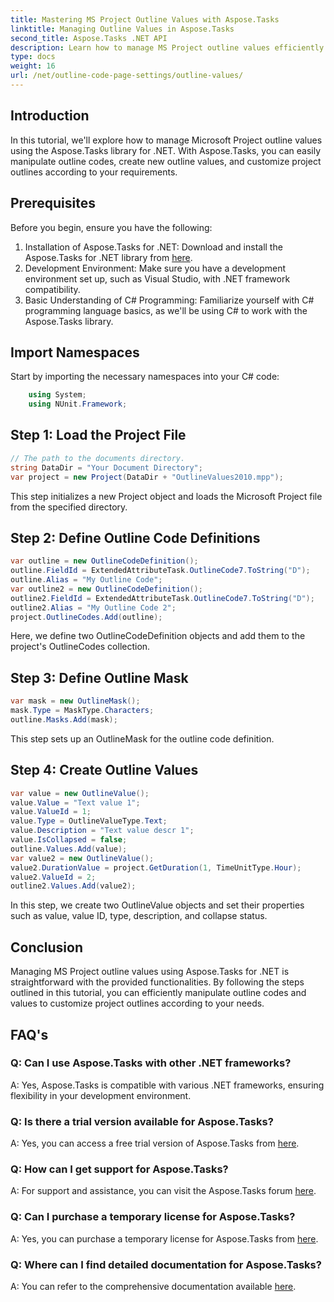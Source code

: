 ```yaml
---
title: Mastering MS Project Outline Values with Aspose.Tasks
linktitle: Managing Outline Values in Aspose.Tasks
second_title: Aspose.Tasks .NET API
description: Learn how to manage MS Project outline values efficiently using Aspose.Tasks for .NET. Customize project outlines with ease.
type: docs
weight: 16
url: /net/outline-code-page-settings/outline-values/
---
```

## Introduction
In this tutorial, we'll explore how to manage Microsoft Project outline values using the Aspose.Tasks library for .NET. With Aspose.Tasks, you can easily manipulate outline codes, create new outline values, and customize project outlines according to your requirements.
## Prerequisites
Before you begin, ensure you have the following:
1. Installation of Aspose.Tasks for .NET: Download and install the Aspose.Tasks for .NET library from [here](https://releases.aspose.com/tasks/net/).
2. Development Environment: Make sure you have a development environment set up, such as Visual Studio, with .NET framework compatibility.
3. Basic Understanding of C# Programming: Familiarize yourself with C# programming language basics, as we'll be using C# to work with the Aspose.Tasks library.

## Import Namespaces
Start by importing the necessary namespaces into your C# code:
```csharp
    using System;
    using NUnit.Framework;
```
## Step 1: Load the Project File
```csharp
// The path to the documents directory.
string DataDir = "Your Document Directory";
var project = new Project(DataDir + "OutlineValues2010.mpp");
```
This step initializes a new Project object and loads the Microsoft Project file from the specified directory.
## Step 2: Define Outline Code Definitions
```csharp
var outline = new OutlineCodeDefinition();
outline.FieldId = ExtendedAttributeTask.OutlineCode7.ToString("D");
outline.Alias = "My Outline Code";
var outline2 = new OutlineCodeDefinition();
outline2.FieldId = ExtendedAttributeTask.OutlineCode7.ToString("D");
outline2.Alias = "My Outline Code 2";
project.OutlineCodes.Add(outline);
```
Here, we define two OutlineCodeDefinition objects and add them to the project's OutlineCodes collection.
## Step 3: Define Outline Mask
```csharp
var mask = new OutlineMask();
mask.Type = MaskType.Characters;
outline.Masks.Add(mask);
```
This step sets up an OutlineMask for the outline code definition.
## Step 4: Create Outline Values
```csharp
var value = new OutlineValue();
value.Value = "Text value 1";
value.ValueId = 1;
value.Type = OutlineValueType.Text;
value.Description = "Text value descr 1";
value.IsCollapsed = false;
outline.Values.Add(value);
var value2 = new OutlineValue();
value2.DurationValue = project.GetDuration(1, TimeUnitType.Hour);
value2.ValueId = 2;
outline2.Values.Add(value2);
```
In this step, we create two OutlineValue objects and set their properties such as value, value ID, type, description, and collapse status.

## Conclusion
Managing MS Project outline values using Aspose.Tasks for .NET is straightforward with the provided functionalities. By following the steps outlined in this tutorial, you can efficiently manipulate outline codes and values to customize project outlines according to your needs.
## FAQ's
### Q: Can I use Aspose.Tasks with other .NET frameworks?
A: Yes, Aspose.Tasks is compatible with various .NET frameworks, ensuring flexibility in your development environment.
### Q: Is there a trial version available for Aspose.Tasks?
A: Yes, you can access a free trial version of Aspose.Tasks from [here](https://releases.aspose.com/).
### Q: How can I get support for Aspose.Tasks?
A: For support and assistance, you can visit the Aspose.Tasks forum [here](https://forum.aspose.com/c/tasks/15).
### Q: Can I purchase a temporary license for Aspose.Tasks?
A: Yes, you can purchase a temporary license for Aspose.Tasks from [here](https://purchase.aspose.com/temporary-license/).
### Q: Where can I find detailed documentation for Aspose.Tasks?
A: You can refer to the comprehensive documentation available [here](https://reference.aspose.com/tasks/net/).
